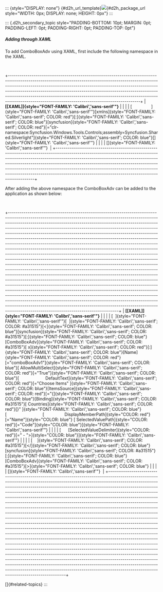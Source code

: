 ::: {style="DISPLAY: none"}
[](ms-xhelp:///?Id=d2h_url_template){#d2h_url_template}![](!package_url!){#d2h_package_url style="WIDTH: 0px; DISPLAY: none; HEIGHT: 0px"}
:::

::: {.d2h_secondary_topic style="PADDING-BOTTOM: 10pt; MARGIN: 0pt; PADDING-LEFT: 0pt; PADDING-RIGHT: 0pt; PADDING-TOP: 0pt"}
##### Adding through XAML

To add ComboBoxAdv using XAML, first include the following namespace in the XAML.

 

+-------------------------------------------------------------------------------------------------------------------------------------------------------------------------------------------------------------------------------------------------------------------------------------------------------------------------------------------------------------------------------------------------------------------------------------------------------------------------+
| **[\[XAML\]]{style="FONT-FAMILY: 'Calibri','sans-serif'"}**                                                                                                                                                                                                                                                                                                                                                                                                             |
|                                                                                                                                                                                                                                                                                                                                                                                                                                                                         |
| [                ]{style="FONT-FAMILY: 'Calibri','sans-serif'"}[xmlns]{style="FONT-FAMILY: 'Calibri','sans-serif'; COLOR: red"}[:]{style="FONT-FAMILY: 'Calibri','sans-serif'; COLOR: blue"}[syncfusion]{style="FONT-FAMILY: 'Calibri','sans-serif'; COLOR: red"}[=\"clr-namespace:Syncfusion.Windows.Tools.Controls;assembly=Syncfusion.Shared.Silverlight\"]{style="FONT-FAMILY: 'Calibri','sans-serif'; COLOR: blue"}[]{style="FONT-FAMILY: 'Calibri','sans-serif'"} |
|                                                                                                                                                                                                                                                                                                                                                                                                                                                                         |
| []{style="FONT-FAMILY: 'Calibri','sans-serif'"}                                                                                                                                                                                                                                                                                                                                                                                                                         |
+-------------------------------------------------------------------------------------------------------------------------------------------------------------------------------------------------------------------------------------------------------------------------------------------------------------------------------------------------------------------------------------------------------------------------------------------------------------------------+

After adding the above namespace the ComboBoxAdv can be added to the application as shown below:

 

+--------------------------------------------------------------------------------------------------------------------------------------------------------------------------------------------------------------------------------------------------------------------------------------------------------------------------------------------------------------------------------------------------------------------------------------------------------------------------------------------------------------------------------------------------------------------------------------------------------------------------------------------------------------------------------------------------------------------------------------------------------------------------------------------------------------------------------------------------------------------------------------------------------------------------------------------------------------------------------------------------------------------------------------------------------------------------------------------------------------------------------------------------------------------------------------------------------------------------------------------------------------------------------------------------------------------------------------------------------------------------------------------------------------------------------------------------------------------------------------------------------------------------------------------------------------------------------------------------+
| **[\[XAML\]]{style="FONT-FAMILY: 'Calibri','sans-serif'"}**                                                                                                                                                                                                                                                                                                                                                                                                                                                                                                                                                                                                                                                                                                                                                                                                                                                                                                                                                                                                                                                                                                                                                                                                                                                                                                                                                                                                                                                                                                                                      |
|                                                                                                                                                                                                                                                                                                                                                                                                                                                                                                                                                                                                                                                                                                                                                                                                                                                                                                                                                                                                                                                                                                                                                                                                                                                                                                                                                                                                                                                                                                                                                                                                  |
| [  ]{style="FONT-FAMILY: 'Calibri','sans-serif'"}[  ]{style="FONT-FAMILY: 'Calibri','sans-serif'; COLOR: #a31515"}[\<]{style="FONT-FAMILY: 'Calibri','sans-serif'; COLOR: blue"}[syncfusion]{style="FONT-FAMILY: 'Calibri','sans-serif'; COLOR: #a31515"}[:]{style="FONT-FAMILY: 'Calibri','sans-serif'; COLOR: blue"}[ComboBoxAdv]{style="FONT-FAMILY: 'Calibri','sans-serif'; COLOR: #a31515"}[ x]{style="FONT-FAMILY: 'Calibri','sans-serif'; COLOR: red"}[:]{style="FONT-FAMILY: 'Calibri','sans-serif'; COLOR: blue"}[Name]{style="FONT-FAMILY: 'Calibri','sans-serif'; COLOR: red"}[=\"comboBoxAdv1\"]{style="FONT-FAMILY: 'Calibri','sans-serif'; COLOR: blue"}[ AllowMultiSelect]{style="FONT-FAMILY: 'Calibri','sans-serif'; COLOR: red"}[=\"True\"]{style="FONT-FAMILY: 'Calibri','sans-serif'; COLOR: blue"}[                      DefaultText]{style="FONT-FAMILY: 'Calibri','sans-serif'; COLOR: red"}[=\"Choose Items\" ]{style="FONT-FAMILY: 'Calibri','sans-serif'; COLOR: blue"}[ItemsSource]{style="FONT-FAMILY: 'Calibri','sans-serif'; COLOR: red"}[=\"{]{style="FONT-FAMILY: 'Calibri','sans-serif'; COLOR: blue"}[Binding]{style="FONT-FAMILY: 'Calibri','sans-serif'; COLOR: #a31515"}[ Countries]{style="FONT-FAMILY: 'Calibri','sans-serif'; COLOR: red"}[}\" ]{style="FONT-FAMILY: 'Calibri','sans-serif'; COLOR: blue"}[                              [                 DisplayMemberPath]{style="COLOR: red"}[=\"Name\"]{style="COLOR: blue"} [ SelectedValuePath]{style="COLOR: red"}[=\"Code\"]{style="COLOR: blue"}]{style="FONT-FAMILY: 'Calibri','sans-serif'"} |
|                                                                                                                                                                                                                                                                                                                                                                                                                                                                                                                                                                                                                                                                                                                                                                                                                                                                                                                                                                                                                                                                                                                                                                                                                                                                                                                                                                                                                                                                                                                                                                                                  |
| [      [SelectedValueDelimiter]{style="COLOR: red"}[=\" - \"\>]{style="COLOR: blue"}]{style="FONT-FAMILY: 'Calibri','sans-serif'"}                                                                                                                                                                                                                                                                                                                                                                                                                                                                                                                                                                                                                                                                                                                                                                                                                                                                                                                                                                                                                                                                                                                                                                                                                                                                                                                                                                                                                                                               |
|                                                                                                                                                                                                                                                                                                                                                                                                                                                                                                                                                                                                                                                                                                                                                                                                                                                                                                                                                                                                                                                                                                                                                                                                                                                                                                                                                                                                                                                                                                                                                                                                  |
| [    ]{style="FONT-FAMILY: 'Calibri','sans-serif'; COLOR: #a31515"}[\</]{style="FONT-FAMILY: 'Calibri','sans-serif'; COLOR: blue"}[syncfusion]{style="FONT-FAMILY: 'Calibri','sans-serif'; COLOR: #a31515"}[:]{style="FONT-FAMILY: 'Calibri','sans-serif'; COLOR: blue"}[ComboBoxAdv]{style="FONT-FAMILY: 'Calibri','sans-serif'; COLOR: #a31515"}[\>]{style="FONT-FAMILY: 'Calibri','sans-serif'; COLOR: blue"}                                                                                                                                                                                                                                                                                                                                                                                                                                                                                                                                                                                                                                                                                                                                                                                                                                                                                                                                                                                                                                                                                                                                                                                 |
|                                                                                                                                                                                                                                                                                                                                                                                                                                                                                                                                                                                                                                                                                                                                                                                                                                                                                                                                                                                                                                                                                                                                                                                                                                                                                                                                                                                                                                                                                                                                                                                                  |
| []{style="FONT-FAMILY: 'Calibri','sans-serif'"}                                                                                                                                                                                                                                                                                                                                                                                                                                                                                                                                                                                                                                                                                                                                                                                                                                                                                                                                                                                                                                                                                                                                                                                                                                                                                                                                                                                                                                                                                                                                                  |
+--------------------------------------------------------------------------------------------------------------------------------------------------------------------------------------------------------------------------------------------------------------------------------------------------------------------------------------------------------------------------------------------------------------------------------------------------------------------------------------------------------------------------------------------------------------------------------------------------------------------------------------------------------------------------------------------------------------------------------------------------------------------------------------------------------------------------------------------------------------------------------------------------------------------------------------------------------------------------------------------------------------------------------------------------------------------------------------------------------------------------------------------------------------------------------------------------------------------------------------------------------------------------------------------------------------------------------------------------------------------------------------------------------------------------------------------------------------------------------------------------------------------------------------------------------------------------------------------------+

[]{#related-topics}
:::

